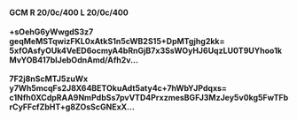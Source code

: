 #### GCM R 20/0c/400 L 20/0c/400
**+sOehG6yWwgdS3z7**<br/>**geqMeMSTqwizFKL0xAtkS1n5cWB2S15+DpMTgjhg2kk=**<br/>**5xfOAsfyOUk4VeED6ocmyA4bRnGjB7x3SsWOyHJ6UqzLU0T9UYhoo1kMvYOB417blJebOdnAmd/Afh2v...**<br/><br/>
**7F2j8nScMTJ5zuWx**<br/>**y7Wh5mcqFs2J8X64BETOkuAdt5aty4c+7hWbYJPdqxs=**<br/>**c1Nfh0XCdpRAA9NmPdbSs7pvVTD4PrxzmesBGFJ3MzJey5v0kg5FwTFbrCyFFcfZbHT+g8ZOsScGNExX...**